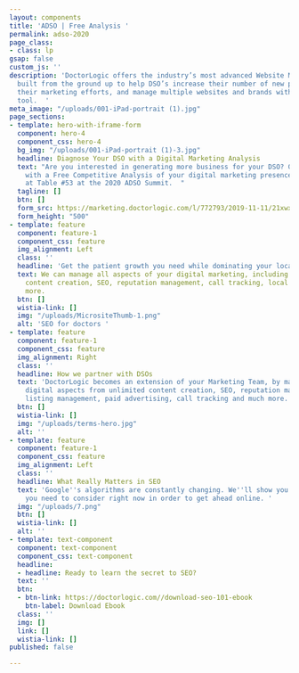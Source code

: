 ```yaml
---
layout: components
title: 'ADSO | Free Analysis '
permalink: adso-2020
page_class:
- class: lp
gsap: false
custom_js: ''
description: 'DoctorLogic offers the industry’s most advanced Website Marketing Platform
  built from the ground up to help DSO’s increase their number of new patients, scale
  their marketing efforts, and manage multiple websites and brands with one single
  tool.  '
meta_image: "/uploads/001-iPad-portrait (1).jpg"
page_sections:
- template: hero-with-iframe-form
  component: hero-4
  component_css: hero-4
  bg_img: "/uploads/001-iPad-portrait (1)-3.jpg"
  headline: Diagnose Your DSO with a Digital Marketing Analysis
  text: "Are you interested in generating more business for your DSO? Get started
    with a Free Competitive Analysis of your digital marketing presence. \nVisit us
    at Table #53 at the 2020 ADSO Summit.  "
  tagline: []
  btn: []
  form_src: https://marketing.doctorlogic.com/l/772793/2019-11-11/21xwxd
  form_height: "500"
- template: feature
  component: feature-1
  component_css: feature
  img_alignment: Left
  class: ''
  headline: 'Get the patient growth you need while dominating your local markets.  '
  text: We can manage all aspects of your digital marketing, including unlimited website
    content creation, SEO, reputation management, call tracking, local listings and
    more.
  btn: []
  wistia-link: []
  img: "/uploads/MicrositeThumb-1.png"
  alt: 'SEO for doctors '
- template: feature
  component: feature-1
  component_css: feature
  img_alignment: Right
  class: ''
  headline: How we partner with DSOs
  text: 'DoctorLogic becomes an extension of your Marketing Team, by managing all
    digital aspects from unlimited content creation, SEO, reputation management, local
    listing management, paid advertising, call tracking and much more. '
  btn: []
  wistia-link: []
  img: "/uploads/terms-hero.jpg"
  alt: ''
- template: feature
  component: feature-1
  component_css: feature
  img_alignment: Left
  class: ''
  headline: What Really Matters in SEO
  text: 'Google''s algorithms are constantly changing. We''ll show you which factors
    you need to consider right now in order to get ahead online. '
  img: "/uploads/7.png"
  btn: []
  wistia-link: []
  alt: ''
- template: text-component
  component: text-component
  component_css: text-component
  headline:
  - headline: Ready to learn the secret to SEO?
  text: ''
  btn:
  - btn-link: https://doctorlogic.com//download-seo-101-ebook
    btn-label: Download Ebook
  class: ''
  img: []
  link: []
  wistia-link: []
published: false

---
```

